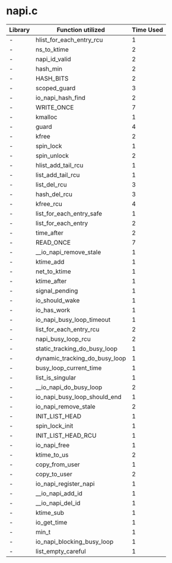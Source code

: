 # napi.c

| Library | Function utilized | Time Used |
| - | - | - |
| - | hlist_for_each_entry_rcu | 1 |
| - | ns_to_ktime | 2 |
| - | napi_id_valid | 2 |
| - | hash_min | 2 |
| - | HASH_BITS | 2 |
| - | scoped_guard | 3 |
| - | io_napi_hash_find | 2 |
| - | WRITE_ONCE | 7 |
| - | kmalloc | 1 |
| - | guard | 4 |
| - | kfree | 2 |
| - | spin_lock | 1 |
| - | spin_unlock | 2 |
| - | hlist_add_tail_rcu | 1 |
| - | list_add_tail_rcu | 1 |
| - | list_del_rcu | 3 |
| - | hash_del_rcu | 3 |
| - | kfree_rcu | 4 |
| - | list_for_each_entry_safe | 1 |
| - | list_for_each_entry | 2 |
| - | time_after | 2 |
| - | READ_ONCE | 7 |
| - | __io_napi_remove_stale | 1 |
| - | ktime_add | 1 |
| - | net_to_ktime | 1 |
| - | ktime_after | 1 |
| - | signal_pending | 1 |
| - | io_should_wake | 1 |
| - | io_has_work | 1 |
| - | io_napi_busy_loop_timeout | 1 |
| - | list_for_each_entry_rcu | 2 |
| - | napi_busy_loop_rcu | 2 |
| - | static_tracking_do_busy_loop | 1 |
| - | dynamic_tracking_do_busy_loop | 1 |
| - | busy_loop_current_time | 1 |
| - | list_is_singular | 1 |
| - | __io_napi_do_busy_loop | 2 |
| - | io_napi_busy_loop_should_end | 1 |
| - | io_napi_remove_stale | 2 |
| - | INIT_LIST_HEAD | 1 |
| - | spin_lock_init | 1 |
| - | INIT_LIST_HEAD_RCU | 1 |
| - | io_napi_free | 1 |
| - | ktime_to_us | 2 |
| - | copy_from_user | 1 |
| - | copy_to_user | 2 |
| - | io_napi_register_napi | 1 |
| - | __io_napi_add_id | 1 |
| - | __io_napi_del_id | 1 |
| - | ktime_sub | 1 |
| - | io_get_time | 1 |
| - | min_t | 1 |
| - | io_napi_blocking_busy_loop | 1 |
| - | list_empty_careful | 1 |
